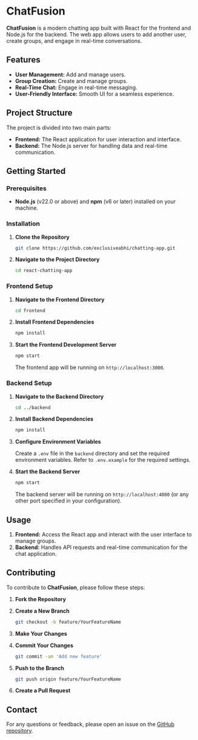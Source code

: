 # ChatFusion

**ChatFusion** is a modern chatting app built with React for the frontend and Node.js for the backend. The web app allows users to add another user, create groups, and engage in real-time conversations.

## Features

- **User Management:** Add and manage users.
- **Group Creation:** Create and manage groups.
- **Real-Time Chat:** Engage in real-time messaging.
- **User-Friendly Interface:** Smooth UI for a seamless experience.

## Project Structure

The project is divided into two main parts:

- **Frontend:** The React application for user interaction and interface.
- **Backend:** The Node.js server for handling data and real-time communication.

## Getting Started

### Prerequisites

- **Node.js** (v22.0 or above) and **npm** (v6 or later) installed on your machine.

### Installation

1. **Clone the Repository**

   ```bash
   git clone https://github.com/exclusiveabhi/chatting-app.git
   ```

2. **Navigate to the Project Directory**

   ```bash
   cd react-chatting-app
   ```

### Frontend Setup

1. **Navigate to the Frontend Directory**

   ```bash
   cd frontend
   ```

2. **Install Frontend Dependencies**

   ```bash
   npm install
   ```

3. **Start the Frontend Development Server**

   ```bash
   npm start
   ```

   The frontend app will be running on `http://localhost:3000`.

### Backend Setup

1. **Navigate to the Backend Directory**

   ```bash
   cd ../backend
   ```

2. **Install Backend Dependencies**

   ```bash
   npm install
   ```

3. **Configure Environment Variables**

   Create a `.env` file in the `backend` directory and set the required environment variables. Refer to `.env.example` for the required settings.

4. **Start the Backend Server**

   ```bash
   npm start
   ```

   The backend server will be running on `http://localhost:4000` (or any other port specified in your configuration).

## Usage

1. **Frontend:** Access the React app and interact with the user interface to manage groups.
2. **Backend:** Handles API requests and real-time communication for the chat application.

## Contributing

To contribute to **ChatFusion**, please follow these steps:

1. **Fork the Repository**
2. **Create a New Branch**

   ```bash
   git checkout -b feature/YourFeatureName
   ```

3. **Make Your Changes**
4. **Commit Your Changes**

   ```bash
   git commit -am 'Add new feature'
   ```

5. **Push to the Branch**

   ```bash
   git push origin feature/YourFeatureName
   ```

6. **Create a Pull Request**

## Contact

For any questions or feedback, please open an issue on the [GitHub repository](https://github.com/exclusiveabhi/chatting-app.git).

